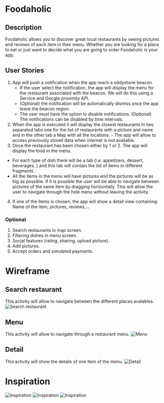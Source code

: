 # Foodaholic

## Description
Foodaholic allows you to discover great local restaurants by seeing pictures and reviews of each item in their menu. Whether you are looking for a place to eat or just want to decide what you are going to order Foodaholic is your app.

## User Stories
1. App will push a notification when the app reach a eddystone beacon.
	- If the user select the notification, the app will display the menu for the restaurant associated with the beacon. We will do this using a Service and Google proximity API.
	- (Optional) the notification will be automatically dismiss once the app leave the beacon region.
	- The user must have the option to disable notifications. (Optional) The notifications can be disabled by time intervals.
2. When the app is executed it will display the closest restaurants in two separated tabs one for the list of restaurants with a picture and name and in the other tab a Map with all the locations.
        - The app will allow to access previously stored data when internet is not available.
3. Once the restaurant has been chosen either by 1 or 2. The app will display the food in the menu.
  - For each type of dish there will be a tab (i.e: appetizers, dessert, beverages..) and this tab will contain the list of items in different fragments.
  - All the items in the menu will have pictures and the pictures will be as big as possible. If it is possible the user will be able to navigate between pictures of the same item by dragging horizontally. This will allow the user to navigate through the hole menu without leaving the activity.

4. If one of the items is chosen, the app will show a detail view containing: Name of the item, pictures, reviews,...

### Optional
1. Search restaurants in map screen.
2. Filtering dishes in menu screen.
3. Social features (rating, sharing, upload picture).
4. Add pictures. 
5. Accept orders and simulated payments.

# Wireframe

## Search restaurant
This activity will allow to navigate between the different places avalables.
![Search restaurant](search.png)

## Menu
This activity will allow to navigate through a restaurant menu.
![Menu](menu.jpg)

## Detail
This activity will show the details of one item of the menu.
![Detail](detail.jpg)

# Inspiration
![Inspiration](example-search.png)
![Inspiration](example-detail.png)
![Inspiration](example-detail2.png)


